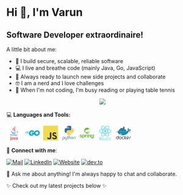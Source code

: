 # Hi 👋, I'm Varun  

## Software Developer extraordinaire!

A little bit about me:

- :hammer: I build secure, scalable, reliable software
- :computer: I live and breathe code (mainly Java, Go, JavaScript)
- :rocket: Always ready to launch new side projects and collaborate
- :nerd_face: I am a nerd and I love challenges
- :ping_pong: When I'm not coding, I'm busy reading or playing table tennis

<p align="center">
  <img src="https://github-profile-trophy.vercel.app/?username=varungujarathi9&theme=onedark&column=6&no-bg=true&no-frame=true&rank=SSS,SS,S,AAA,AA,A,B" />
</p>

<!--<p align="center">
  <img width="48%" src="https://github-readme-stats.vercel.app/api?username=varungujarathi9&show_icons=true&theme=merko" />
  <img width="48%" src="https://github-readme-streak-stats.herokuapp.com/?user=varungujarathi9&theme=merko" />
</p>-->

<!--<p align="center">
  <img src="https://github-readme-stats.anuraghazra1.vercel.app/api/top-langs/?username=varungujarathi9&theme=merko&langs_count=10" />
</p>-->
<!--[![An image of @varungujarathi9's Holopin badges, which is a link to view their full Holopin profile](https://holopin.me/varungujarathi9)](https://holopin.io/@varungujarathi9)-->


💻 **Languages and Tools:**

<img src="https://github.com/devicons/devicon/blob/master/icons/java/java-original-wordmark.svg" title="Java" alt="Java" width="40" height="40"/>&nbsp;
<img src="https://github.com/devicons/devicon/blob/master/icons/go/go-original-wordmark.svg" title="JavaScript" alt="JavaScript" width="40" height="40"/>&nbsp;
<img src="https://github.com/devicons/devicon/blob/master/icons/javascript/javascript-original.svg" title="JavaScript" alt="JavaScript" width="40" height="40"/>&nbsp;
<img src="https://github.com/devicons/devicon/blob/master/icons/python/python-original-wordmark.svg" title="Python" alt="Python"  width="40" height="40"/>&nbsp;
<img src="https://github.com/devicons/devicon/blob/master/icons/spring/spring-original-wordmark.svg" title="Spring" alt="Spring"  width="40" height="40"/>&nbsp;
<img src="https://github.com/devicons/devicon/blob/master/icons/react/react-original-wordmark.svg" title="React" alt="React" width="40" height="40"/>&nbsp;
<img src="https://github.com/devicons/devicon/blob/master/icons/docker/docker-original-wordmark.svg" title="React" alt="React" width="40" height="40"/>&nbsp;

🔗 **Connect with me**:

[![Mail][1.1]][1] [![LinkedIn][2.1]][2] [![Website][3.1]][3] [![dev.to][4.1]][4]

[1.1]: https://img.shields.io/badge/email-D14836?style=for-the-badge&logo=gmail&logoColor=white
[2.1]: https://img.shields.io/badge/linkedin-0077B5?style=for-the-badge&logo=linkedin&logoColor=white
[3.1]: https://img.shields.io/badge/website-000000?style=for-the-badge&logo=About.me&logoColor=white  
[4.1]: https://img.shields.io/badge/dev.to-0A0A0A?style=for-the-badge&logo=devdotto&logoColor=white

[1]: mailto:v.gujarathi777@gmail.com
[2]: https://www.linkedin.com/in/varungujarathi
[3]: https://varungujarathi.dev
[4]: https://dev.to/varungujarathi9

💬 Ask me about anything! I'm always happy to chat and collaborate. 

✨ Check out my latest projects below ✨


